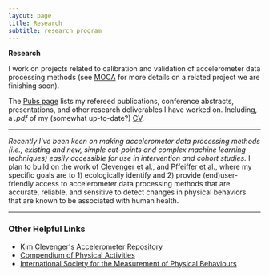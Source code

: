 ```yaml
---
layout: page
title: Research
subtitle: research program
---
```


**Research**

I work on projects related to calibration and validation of accelerometer data processing methods (see [MOCA](https://gregpetrucci.com/moca/) for more details on a related project we are finishing soon).

The [Pubs page](https://gregpetrucci.com/pubs/) lists my refereed publications, conference abstracts, presentations, and other research deliverables I have worked on. Including, a _.pdf_ of my (somewhat up-to-date?) [CV](https://gregpetrucci.com/assets/pdfs/PetrucciJr_CV_03_28_24.pdf).

---

_Recently I've been keen on making accelerometer data processing methods (i.e., existing and new, simple cut-points and complex machine learning techniques) easily accessible for use in intervention and cohort studies._ I plan to build on the work of [Clevenger et al.,][1] and [Pffeiffer et al.,][2] where my specific goals are to 1) ecologically identify and 2) provide (end)user-friendly access to accelerometer data processing methods that are accurate, reliable, and sensitive to detect changes in physical behaviors that are known to be associated with human health.  

[1]: https://iopscience.iop.org/article/10.1088/1361-6579/ac89c9
[2]: https://iopscience.iop.org/article/10.1088/1361-6579/ac89ca   

---
### Other Helpful Links 
 - [Kim Clevenger](https://clevengerkimberly.github.io/)'s [Accelerometer Repository](https://sites.google.com/view/accelerometerrepository/home?authuser=0)
 - [Compendium of Physical Activities](https://pacompendium.com/)
 - [International Society for the Measurement of Physical Behaviours](https://ismpb.org/)
